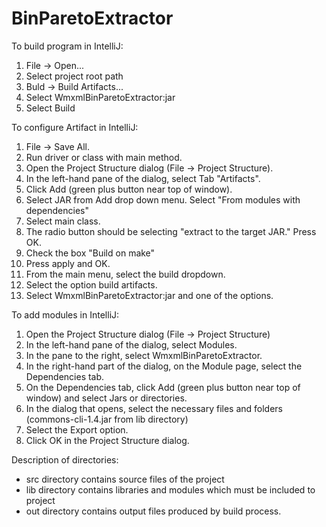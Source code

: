 # BinParetoExtractor

To build program in IntelliJ:
1. File -> Open...
2. Select project root path
3. Buld -> Build Artifacts...
4. Select WmxmlBinParetoExtractor:jar
5. Select Build

To configure Artifact in IntelliJ:
1. File -> Save All.
2. Run driver or class with main method.
3. Open the Project Structure dialog (File -> Project Structure).
4. In the left-hand pane of the dialog, select Tab "Artifacts".
5. Click Add (green plus button near top of window).
6. Select JAR from Add drop down menu. Select "From modules with dependencies"
7. Select main class.
8. The radio button should be selecting "extract to the target JAR." Press OK.
9. Check the box "Build on make"
10. Press apply and OK.
11. From the main menu, select the build dropdown.
12. Select the option build artifacts.
13. Select WmxmlBinParetoExtractor:jar and one of the options.

To add modules in IntelliJ:
1. Open the Project Structure dialog (File -> Project Structure)
2. In the left-hand pane of the dialog, select Modules.
3. In the pane to the right, select WmxmlBinParetoExtractor.
4. In the right-hand part of the dialog, on the Module page, select the Dependencies tab.
5. On the Dependencies tab, click Add (green plus button near top of window) and select Jars or directories.
6. In the dialog that opens, select the necessary files and folders (commons-cli-1.4.jar from lib directory)
7. Select the Export option.
8. Click OK in the Project Structure dialog.

Description of directories:
- src directory contains source files of the project
- lib directory contains libraries and modules which must be included to project
- out directory contains output files produced by build process.
